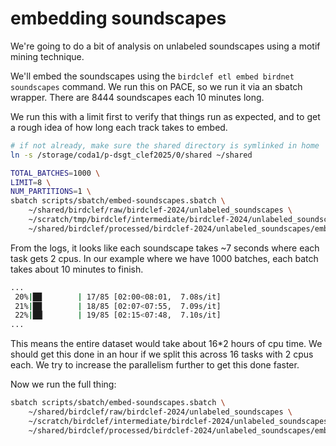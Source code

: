# embedding soundscapes

We're going to do a bit of analysis on unlabeled soundscapes using a motif mining technique.

We'll embed the soundscapes using the `birdclef etl embed birdnet soundscapes` command.
We run this on PACE, so we run it via an sbatch wrapper.
There are 8444 soundscapes each 10 minutes long.

We run this with a limit first to verify that things run as expected, and to get a rough idea of how long each track takes to embed.

```bash
# if not already, make sure the shared directory is symlinked in home
ln -s /storage/coda1/p-dsgt_clef2025/0/shared ~/shared

TOTAL_BATCHES=1000 \
LIMIT=8 \
NUM_PARTITIONS=1 \
sbatch scripts/sbatch/embed-soundscapes.sbatch \
    ~/shared/birdclef/raw/birdclef-2024/unlabeled_soundscapes \
    ~/scratch/tmp/birdclef/intermediate/birdclef-2024/unlabeled_soundscapes/embed/birdnet \
    ~/shared/birdclef/processed/birdclef-2024/unlabeled_soundscapes/embed/birdnet
```

From the logs, it looks like each soundscape takes ~7 seconds where each task gets 2 cpus.
In our example where we have 1000 batches, each batch takes about 10 minutes to finish.

```bash
...
 20%|██        | 17/85 [02:00<08:01,  7.08s/it]
 21%|██        | 18/85 [02:07<07:55,  7.09s/it]
 22%|██▏       | 19/85 [02:15<07:48,  7.10s/it]
...
 ```

This means the entire dataset would take about 16*2 hours of cpu time.
We should get this done in an hour if we split this across 16 tasks with 2 cpus each.
We try to increase the parallelism further to get this done faster.

Now we run the full thing:

```bash
sbatch scripts/sbatch/embed-soundscapes.sbatch \
    ~/shared/birdclef/raw/birdclef-2024/unlabeled_soundscapes \
    ~/scratch/birdclef/intermediate/birdclef-2024/unlabeled_soundscapes/embed/birdnet \
    ~/shared/birdclef/processed/birdclef-2024/unlabeled_soundscapes/embed/birdnet
```

